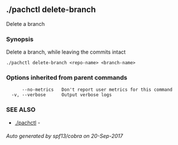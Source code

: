 ## ./pachctl delete-branch

Delete a branch

### Synopsis


Delete a branch, while leaving the commits intact

```
./pachctl delete-branch <repo-name> <branch-name>
```

### Options inherited from parent commands

```
      --no-metrics   Don't report user metrics for this command
  -v, --verbose      Output verbose logs
```

### SEE ALSO
* [./pachctl](./pachctl.md)	 - 

###### Auto generated by spf13/cobra on 20-Sep-2017
